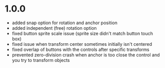 # 1.0.0
- added snap option for rotation and anchor position
- added independent (free) rotation option
- fixed button sprite scale issue (sprite size didn't match button touch box)
- fixed issue when transform center sometimes initially isn't centered
- fixed overlap of buttons with the controls after specific transforms
- prevented zero-division crash when anchor is too close the control and you try to transform objects
